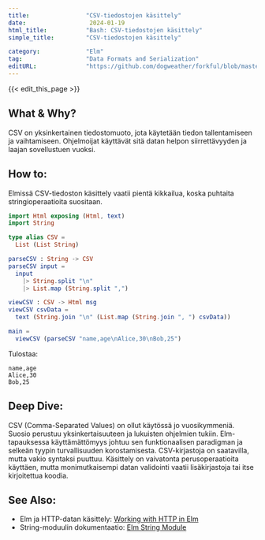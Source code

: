 ```yaml
---
title:                "CSV-tiedostojen käsittely"
date:                  2024-01-19
html_title:           "Bash: CSV-tiedostojen käsittely"
simple_title:         "CSV-tiedostojen käsittely"

category:             "Elm"
tag:                  "Data Formats and Serialization"
editURL:              "https://github.com/dogweather/forkful/blob/master/content/fi/elm/working-with-csv.md"
---
```


{{< edit_this_page >}}

## What & Why?
CSV on yksinkertainen tiedostomuoto, jota käytetään tiedon tallentamiseen ja vaihtamiseen. Ohjelmoijat käyttävät sitä datan helpon siirrettävyyden ja laajan sovellustuen vuoksi.

## How to:
Elmissä CSV-tiedoston käsittely vaatii pientä kikkailua, koska puhtaita stringioperaatioita suositaan.

```Elm
import Html exposing (Html, text)
import String

type alias CSV =
  List (List String)

parseCSV : String -> CSV
parseCSV input =
  input
    |> String.split "\n"
    |> List.map (String.split ",")

viewCSV : CSV -> Html msg
viewCSV csvData =
  text (String.join "\n" (List.map (String.join ", ") csvData))

main =
  viewCSV (parseCSV "name,age\nAlice,30\nBob,25")
```

Tulostaa:
```
name,age
Alice,30
Bob,25
```

## Deep Dive:
CSV (Comma-Separated Values) on ollut käytössä jo vuosikymmeniä. Suosio perustuu yksinkertaisuuteen ja lukuisten ohjelmien tukiin. Elm-tapauksessa käyttämättömyys johtuu sen funktionaalisen paradigman ja selkeän tyypin turvallisuuden korostamisesta. CSV-kirjastoja on saatavilla, mutta vakio syntaksi puuttuu. Käsittely on vaivatonta perusoperaatioita käyttäen, mutta monimutkaisempi datan validointi vaatii lisäkirjastoja tai itse kirjoitettua koodia.

## See Also:
- Elm ja HTTP-datan käsittely: [Working with HTTP in Elm](https://guide.elm-lang.org/effects/http.html)
- String-moduulin dokumentaatio: [Elm String Module](https://package.elm-lang.org/packages/elm/core/latest/String)
